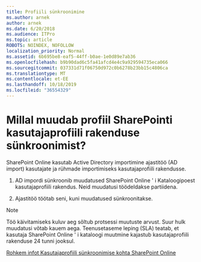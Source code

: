 ```yaml
---
title: Profiili sünkroonimine
ms.author: arnek
author: arnek
ms.date: 6/20/2018
ms.audience: ITPro
ms.topic: article
ROBOTS: NOINDEX, NOFOLLOW
localization_priority: Normal
ms.assetid: 6b695be8-eaf5-44ff-b0ae-1e0d89e7ab36
ms.openlocfilehash: b9b90dad6c5fa41afcd4e4c9a929594735eca066
ms.sourcegitcommit: 037331d71f06750d972c0b6278b23bb15c4806ca
ms.translationtype: MT
ms.contentlocale: et-EE
ms.lasthandoff: 10/18/2019
ms.locfileid: "36554329"
---
```

# <a name="when-do-my-profile-changes-sync-to-the-sharepoint-user-profile-application"></a>Millal muudab profiil SharePointi kasutajaprofiili rakenduse sünkroonimist?

SharePoint Online kasutab Active Directory importimine ajastitöö (AD import) kasutajate ja rühmade importimiseks kasutajaprofiili rakendusse. 
  
1. AD impordi sünkroonib muudatused SharePoint Online ' i Kataloogipoest kasutajaprofiili rakendus. Neid muudatusi töödeldakse partiidena.
    
2. Ajastitöö töötab seni, kuni muudatused sünkroonitakse.
    
> [!NOTE]
> Töö käivitamiseks kuluv aeg sõltub protsessi muutuste arvust. Suur hulk muudatusi võtab kauem aega. Teenusetaseme leping (SLA) teatab, et kasutaja SharePoint Online ' i kataloogi muutmine kajastub kasutajaprofiili rakenduse 24 tunni jooksul. 
  
[Rohkem infot Kasutajaprofiili sünkroonimise kohta SharePoint Online](https://go.microsoft.com/fwlink/?linkid=875671)
  

